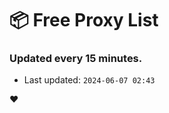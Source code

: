 # :package: Free Proxy List
### Updated every 15 minutes.

- Last updated: `2024-06-07 02:43`

:heart:
